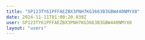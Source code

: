 ```yaml
---
title: "SP123TY61PFFAEZBX3PNH7KG3663B3GBW440NMYX0"
date: 2024-11-11T01:00:20.038Z
user: SP123TY61PFFAEZBX3PNH7KG3663B3GBW440NMYX0
layout: "users"
---
```

    